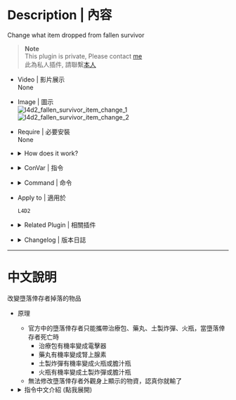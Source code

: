 # Description | 內容
Change what item dropped from fallen survivor

> __Note__ <br/>
This plugin is private, Please contact [me](https://github.com/fbef0102/Game-Private_Plugin#私人插件列表-private-plugins-list)<br/>
此為私人插件, 請聯繫[本人](https://github.com/fbef0102/Game-Private_Plugin#私人插件列表-private-plugins-list)

* Video | 影片展示
<br/>None

* Image | 圖示
	<br/>![l4d2_fallen_survivor_item_change_1](image/l4d2_fallen_survivor_item_change_1.gif)
	<br/>![l4d2_fallen_survivor_item_change_2](image/l4d2_fallen_survivor_item_change_2.gif)

* Require | 必要安裝
<br>None

* <details><summary>How does it work?</summary>

	* When items dropped from fallen survivors, they become other items
		* Pipebomb dropped => change into Molotov or VomitJar.
		* Molotov dropped => change into Pipebomb or VomitJar.
		* First aid kit dropped => change into defibrillator.
		* Pill dropped => change into adrenaline.
	* Can't change survivors item display he carries. Why so serious son?
</details>

* <details><summary>ConVar | 指令</summary>

	* cfg/sourcemod/l4d2_fallen_survivor_item_change.cfg
		```php
		// 0=Plugin off, 1=Plugin on.
		l4d2_fallen_survivor_item_change_enable "1"

		// Chance that pipebomb from fallen survivor become other throwable when drop.
		// Unchanged/Molotov/VomitJar, separate by commas (no spaces), the sum of 3 value must be 100
		l4d2_fallen_survivor_item_change_pipebomb "50,25,25"

		// Chance that molotov from fallen survivor become other throwable when drop.
		// Unchanged/Molotov/VomitJar, separate by commas (no spaces), the sum of 3 value must be 100
		l4d2_fallen_survivor_item_change_molotov "50,25,25"

		// Chance that first aid kit from fallen survivor become defibrillator when drop. [0~100]%
		l4d2_fallen_survivor_item_change_kit "50"

		// Chance that pill from fallen survivor become adrenaline shot when drop. [0~100]%
		l4d2_fallen_survivor_item_change_pill "50"
		```
</details>

* <details><summary>Command | 命令</summary>

	None
</details>

* Apply to | 適用於
	```
	L4D2
	```

* <details><summary>Related Plugin | 相關插件</summary>

	1. [Fallen Survivor Item Control](https://forums.alliedmods.net/showthread.php?t=346525): Fallen survivor item control (Only Kit, Pill, Pipebomb, Molotov)
		* 控制墮落倖存者可攜帶的物品 (只有治療包、藥丸、土製炸彈、火瓶)
	2. [l4d2_spawn_uncommons](/Plugin_插件/Common_Infected_普通感染者/l4d2_spawn_uncommons): Spawn Uncommon Infected on all maps  (Support The Last Stand New Model)
    	* 所有地圖上可生成特殊一般感染者，有鎮暴警察、CEDA人員、小丑、泥人、工人、吉米賽車手、墮落倖存者
</details>

* <details><summary>Changelog | 版本日誌</summary>

	* v1.0 (2023-3-27)
		* Initial Release
</details>

- - - -
# 中文說明
改變墮落倖存者掉落的物品

* 原理
	* 官方中的墮落倖存者只能攜帶治療包、藥丸、土製炸彈、火瓶，當墮落倖存者死亡時
		* 治療包有機率變成電擊器
		* 藥丸有機率變成腎上腺素
		* 土製炸彈有機率變成火瓶或膽汁瓶
		* 火瓶有機率變成土製炸彈或膽汁瓶
	* 無法修改墮落倖存者外觀身上顯示的物資，認真你就輸了

* <details><summary>指令中文介紹 (點我展開)</summary>

	* cfg/sourcemod/l4d2_spawn_uncommons.cfg
		```php
		// 0=關閉插件, 1=啟動插件
		l4d2_fallen_survivor_item_change_enable "1"

		// 土製炸彈有機率變成火瓶或膽汁瓶
		// 三個數字分別代表 維持不變/火瓶/膽汁瓶 的機率, 逗號區隔 (無空白). 三個數字加起來必須等於100
		l4d2_fallen_survivor_item_change_pipebomb "50,25,25"

		// 火瓶有機率變成土製炸彈或膽汁瓶
		// 三個數字分別代表 維持不變/土製炸彈/膽汁瓶 的機率, 逗號區隔 (無空白). 三個數字加起來必須等於100
		l4d2_fallen_survivor_item_change_molotov "50,25,25"

		// 治療包有機率變成電擊器 [0~100]%
		l4d2_fallen_survivor_item_change_kit "50"

		// 藥丸有機率變成腎上腺素 [0~100]%
		l4d2_fallen_survivor_item_change_pill "50"
		```
</details>
